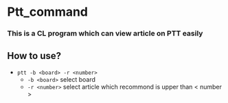 # Ptt_command
### This is a CL program which can view article on PTT easily
## How to use?
* `ptt -b <board> -r <number>`
    * `-b <board>` select board
    * `-r <number>` select article which recommond is upper than < number >
